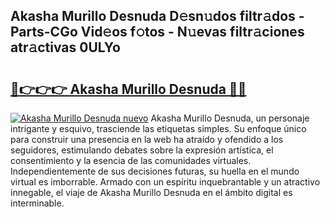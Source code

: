 ## Akasha Murillo Desnuda D𝚎sn𝚞dos filtr𝚊dos - Parts-CGo Vid𝚎os f𝚘tos - N𝚞evas filtr𝚊ciones atr𝚊ctivas 0ULYo

# <h2><a href="http://mb95u0e.tromn.icu/?c=Akasha+Murillo+Desnuda">🔗👉👉👉 Akasha Murillo Desnuda 🔗🔗</a></h2>

[![Akasha Murillo Desnuda nuevo](https://i.imgur.com/pEAQMta.gif)](http://mb95u0e.tromn.icu/?c=Akasha+Murillo+Desnuda)
Akasha Murillo Desnuda, un personaje intrigante y esquivo, trasciende las etiquetas simples. Su enfoque único para construir una presencia en la web ha atraído y ofendido a los seguidores, estimulando debates sobre la expresión artística, el consentimiento y la esencia de las comunidades virtuales. Independientemente de sus decisiones futuras, su huella en el mundo virtual es imborrable. Armado con un espíritu inquebrantable y un atractivo innegable, el viaje de Akasha Murillo Desnuda en el ámbito digital es interminable.
